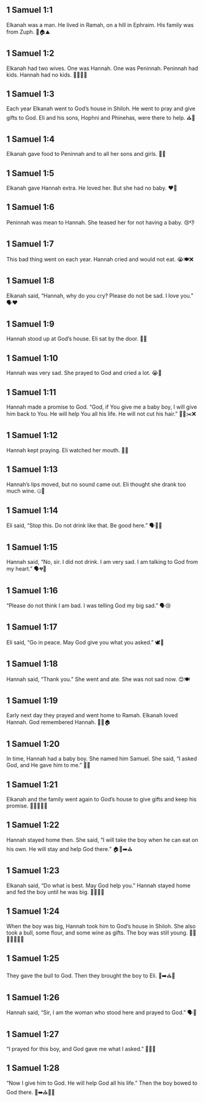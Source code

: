 ## 1 Samuel 1:1
Elkanah was a man. He lived in Ramah, on a hill in Ephraim. His family was from Zuph. 🧍🏠⛰️
## 1 Samuel 1:2
Elkanah had two wives. One was Hannah. One was Peninnah. Peninnah had kids. Hannah had no kids. 👨‍👩‍👧‍👦
## 1 Samuel 1:3
Each year Elkanah went to God’s house in Shiloh. He went to pray and give gifts to God. Eli and his sons, Hophni and Phinehas, were there to help. ⛪🙏
## 1 Samuel 1:4
Elkanah gave food to Peninnah and to all her sons and girls. 🍞🍗
## 1 Samuel 1:5
Elkanah gave Hannah extra. He loved her. But she had no baby. ❤️🍞
## 1 Samuel 1:6
Peninnah was mean to Hannah. She teased her for not having a baby. 😢👎
## 1 Samuel 1:7
This bad thing went on each year. Hannah cried and would not eat. 😭🍽️❌
## 1 Samuel 1:8
Elkanah said, “Hannah, why do you cry? Please do not be sad. I love you.” 🗣️❤️
## 1 Samuel 1:9
Hannah stood up at God’s house. Eli sat by the door. 🚪🙏
## 1 Samuel 1:10
Hannah was very sad. She prayed to God and cried a lot. 😭🙏
## 1 Samuel 1:11
Hannah made a promise to God. “God, if You give me a baby boy, I will give him back to You. He will help You all his life. He will not cut his hair.” 🤲👶✂️❌
## 1 Samuel 1:12
Hannah kept praying. Eli watched her mouth. 👄👀
## 1 Samuel 1:13
Hannah’s lips moved, but no sound came out. Eli thought she drank too much wine. 🤐🍷
## 1 Samuel 1:14
Eli said, “Stop this. Do not drink like that. Be good here.” 🗣️🚫🍷
## 1 Samuel 1:15
Hannah said, “No, sir. I did not drink. I am very sad. I am talking to God from my heart.” 🗣️💔🙏
## 1 Samuel 1:16
“Please do not think I am bad. I was telling God my big sad.” 🗣️😢
## 1 Samuel 1:17
Eli said, “Go in peace. May God give you what you asked.” 🕊️🙏
## 1 Samuel 1:18
Hannah said, “Thank you.” She went and ate. She was not sad now. 😊🍽️
## 1 Samuel 1:19
Early next day they prayed and went home to Ramah. Elkanah loved Hannah. God remembered Hannah. 🌅🙏🏠
## 1 Samuel 1:20
In time, Hannah had a baby boy. She named him Samuel. She said, “I asked God, and He gave him to me.” 👶🎁
## 1 Samuel 1:21
Elkanah and the family went again to God’s house to give gifts and keep his promise. 🚶‍♂️🚶‍♀️🎁
## 1 Samuel 1:22
Hannah stayed home then. She said, “I will take the boy when he can eat on his own. He will stay and help God there.” 🏠👶➡️⛪
## 1 Samuel 1:23
Elkanah said, “Do what is best. May God help you.” Hannah stayed home and fed the boy until he was big. 👨‍👩‍👦🍼
## 1 Samuel 1:24
When the boy was big, Hannah took him to God’s house in Shiloh. She also took a bull, some flour, and some wine as gifts. The boy was still young. 🚶‍♀️👦🐂🍞🍷⛪
## 1 Samuel 1:25
They gave the bull to God. Then they brought the boy to Eli. 🐂➡️⛪👦
## 1 Samuel 1:26
Hannah said, “Sir, I am the woman who stood here and prayed to God.” 🗣️🙏
## 1 Samuel 1:27
“I prayed for this boy, and God gave me what I asked.” 👶🎁🙏
## 1 Samuel 1:28
“Now I give him to God. He will help God all his life.” Then the boy bowed to God there. 👦➡️⛪🙇‍♂️

